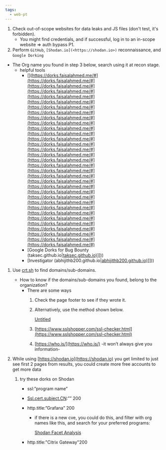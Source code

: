 ```yaml
---
tags:
  - web-pt
---
```

1. Check out-of-scope websites for data leaks and JS files (don't test, it's forbidden).
    - You might find credentials, and if successful, log in to an in-scope website ⇒ auth bypass P1.
2. Perform `GitHub`, `[Shodan.io](<https://shodan.io>)` reconnaissance, and `Google Dorking`

- The Org name you found in step 3 below, search using it at recon stage.
    - helpful tools
        - [](https://dorks.faisalahmed.me/#](https://dorks.faisalahmed.me/#](https://dorks.faisalahmed.me/#](https://dorks.faisalahmed.me/#](https://dorks.faisalahmed.me/#](https://dorks.faisalahmed.me/#](https://dorks.faisalahmed.me/#](https://dorks.faisalahmed.me/#](https://dorks.faisalahmed.me/#](https://dorks.faisalahmed.me/#](https://dorks.faisalahmed.me/#](https://dorks.faisalahmed.me/#](https://dorks.faisalahmed.me/#](https://dorks.faisalahmed.me/#](https://dorks.faisalahmed.me/#](https://dorks.faisalahmed.me/#](https://dorks.faisalahmed.me/#](https://dorks.faisalahmed.me/#](https://dorks.faisalahmed.me/#](https://dorks.faisalahmed.me/#](https://dorks.faisalahmed.me/#](https://dorks.faisalahmed.me/#](https://dorks.faisalahmed.me/#](https://dorks.faisalahmed.me/#](https://dorks.faisalahmed.me/#](https://dorks.faisalahmed.me/#](https://dorks.faisalahmed.me/#](https://dorks.faisalahmed.me/#](https://dorks.faisalahmed.me/#](https://dorks.faisalahmed.me/#](https://dorks.faisalahmed.me/#](https://dorks.faisalahmed.me/#](https://dorks.faisalahmed.me/#)
        - [Google Dorks for Bug Bounty (taksec.github.io|[taksec.github.io)](taksec.github.io)]]))
        - [Investigator (abhijithb200.github.io|[abhijithb200.github.io)](abhijithb200.github.io)]]))

1. Use [crt.sh](http://crt.sh/) to find domains/sub-domains.
    - How to know if the domains/sub-domains you found, belong to the organization?
        - There are some ways
            1. Check the page footer to see if they wrote it.
                
            2. Alternatively, use the method shown below.
                
                [Untitled](https://s3-us-west-2.amazonaws.com/secure.notion-static.com/c61482e1-264a-4e26-a54b-a37bc1cb6e17/Untitled.mp4)
                
            3. [https://www.sslshopper.com/ssl-checker.html](https://www.sslshopper.com/ssl-checker.html)
                
            4. [https://who.is/](https://who.is/) -it won’t always give you information-
                
2. While using [](https://shodan.io/)[https://shodan.io](https://shodan.io) you get limited to just see first 2 pages from results, you could create more free accounts to get more data
    1. try these dorks on Shodan
        - ssl:”program name”
            
        - [Ssl.cert.subject.CN](http://ssl.cert.subject.cn/):”” 200
            
        - http.title:”Grafana” 200
            
            - if there is a new cve, you could do this, and filter with org names like this, and search for your preferred programs:
                
                [Shodan Facet Analysis](https://www.shodan.io/search/facet?query=http.title:%E2%80%9DGrafana%E2%80%9D+200&facet=org)
                
        - http.title:"Citrix Gateway"200